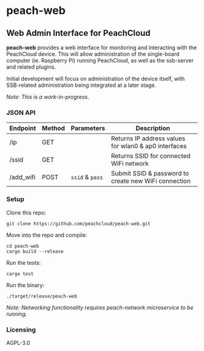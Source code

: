 # peach-web

## Web Admin Interface for PeachCloud

**peach-web** provides a web interface for monitoring and interacting with the PeachCloud device. This will allow administration of the single-board computer (ie. Raspberry Pi) running PeachCloud, as well as the ssb-server and related plugins.

Initial development will focus on administration of the device itself, with SSB-related administration being integrated at a later stage.

_Note: This is a work-in-progress._

### JSON API

| Endpoint | Method | Parameters | Description |
| --- | --- | --- | --- |
| /ip | GET | | Returns IP address values for wlan0 & ap0 interfaces |
| /ssid | GET | | Returns SSID for connected WiFi network |
| /add_wifi | POST | `ssid` & `pass` | Submit SSID & password to create new WiFi connection |

### Setup

Clone this repo:

`git clone https://github.com/peachcloud/peach-web.git`

Move into the repo and compile:

`cd peach-web`  
`cargo build --release`

Run the tests:

`cargo test`

Run the binary:

`./target/release/peach-web`

_Note: Networking functionality requires peach-network microservice to be running._

### Licensing

AGPL-3.0
